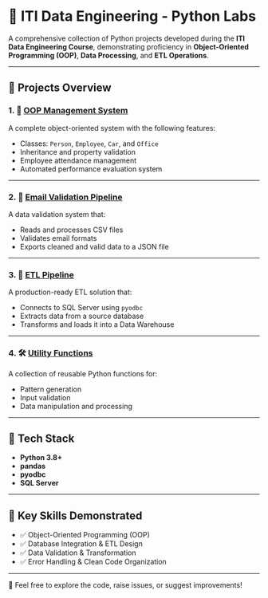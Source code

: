 # 🧠 ITI Data Engineering - Python Labs

A comprehensive collection of Python projects developed during the **ITI Data Engineering Course**, demonstrating proficiency in **Object-Oriented Programming (OOP)**, **Data Processing**, and **ETL Operations**.

---

## 🚀 Projects Overview

### 1. 🔧 [OOP Management System](./oop%20project/oop_lap.py)
A complete object-oriented system with the following features:
- Classes: `Person`, `Employee`, `Car`, and `Office`
- Inheritance and property validation
- Employee attendance management
- Automated performance evaluation system

---

### 2. 📧 [Email Validation Pipeline](./Email_Validation/emailTask.py)
A data validation system that:
- Reads and processes CSV files
- Validates email formats
- Exports cleaned and valid data to a JSON file

---

### 3. 🔁 [ETL Pipeline](./functions%20and%20modules/modules.py)
A production-ready ETL solution that:
- Connects to SQL Server using `pyodbc`
- Extracts data from a source database
- Transforms and loads it into a Data Warehouse

---

### 4. 🛠️ [Utility Functions](./functions%20and%20modules/functions.py)
A collection of reusable Python functions for:
- Pattern generation
- Input validation
- Data manipulation and processing

---

## 🧰 Tech Stack

- **Python 3.8+**
- **pandas**
- **pyodbc**
- **SQL Server**

---

## 🎯 Key Skills Demonstrated

- ✅ Object-Oriented Programming (OOP)
- ✅ Database Integration & ETL Design
- ✅ Data Validation & Transformation
- ✅ Error Handling & Clean Code Organization

---

💬 Feel free to explore the code, raise issues, or suggest improvements!
